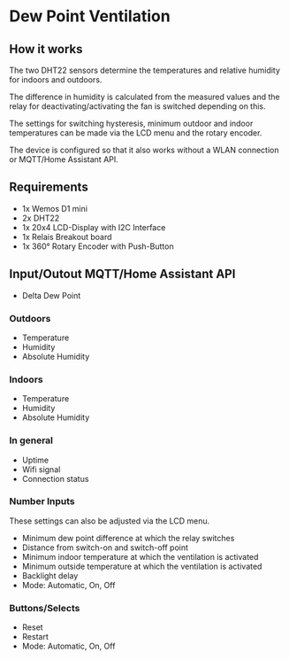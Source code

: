 # Dew Point Ventilation

## How it works

The two DHT22 sensors determine the temperatures and relative humidity for indoors and outdoors.

The difference in humidity is calculated from the measured values and the relay for deactivating/activating the fan is switched depending on this.

The settings for switching hysteresis, minimum outdoor and indoor temperatures can be made via the LCD menu and the rotary encoder.

The device is configured so that it also works without a WLAN connection or MQTT/Home Assistant API.

## Requirements

* 1x Wemos D1 mini
* 2x DHT22
* 1x 20x4 LCD-Display with I2C Interface
* 1x Relais Breakout board
* 1x 360° Rotary Encoder with Push-Button
  
## Input/Outout MQTT/Home Assistant API

- Delta Dew Point 

### Outdoors

- Temperature
- Humidity
- Absolute Humidity

### Indoors

- Temperature
- Humidity
- Absolute Humidity

### In general

- Uptime
- Wifi signal
- Connection status

### Number Inputs

These settings can also be adjusted via the LCD menu.

- Minimum dew point difference at which the relay switches
- Distance from switch-on and switch-off point
- Minimum indoor temperature at which the ventilation is activated
- Minimum outside temperature at which the ventilation is activated
- Backlight delay
- Mode: Automatic, On, Off

### Buttons/Selects

- Reset
- Restart
- Mode: Automatic, On, Off
